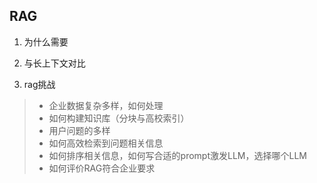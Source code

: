 
## RAG
1. 为什么需要

2. 与长上下文对比

3. rag挑战
> - 企业数据复杂多样，如何处理
> - 如何构建知识库（分块与高校索引）
> - 用户问题的多样
> - 如何高效检索到问题相关信息
> - 如何排序相关信息，如何写合适的prompt激发LLM，选择哪个LLM
> - 如何评价RAG符合企业要求
> 
